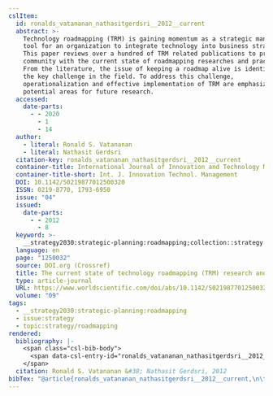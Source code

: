 ```yaml
---
cslItem:
  id: ronalds_vatananan_nathasitgerdsri__2012__current
  abstract: >-
    Technology roadmapping (TRM) is gaining momentum as a strategic management
    tool for an organization to integrate technology into business strategy.
    This paper reviews over a hundred of TRM related publications to provide the
    community with the current state of roadmapping researches and practices.
    From the literature, the issue of keeping a roadmap alive is identified as
    the key challenge in the field. To address this challenge,
    operationalization and effective implementation of TRM are emphasized as
    potential areas for future research.
  accessed:
    date-parts:
      - - 2020
        - 1
        - 14
  author:
    - literal: Ronald S. Vatananan
    - literal: Nathasit Gerdsri
  citation-key: ronalds_vatananan_nathasitgerdsri__2012__current
  container-title: International Journal of Innovation and Technology Management
  container-title-short: Int. J. Innovation Technol. Management
  DOI: 10.1142/S0219877012500320
  ISSN: 0219-8770, 1793-6950
  issue: "04"
  issued:
    date-parts:
      - - 2012
        - 8
  keyword: >-
    __strategy2030:strategic-planning:roadmapping;collection::strategy::roadmapping
  language: en
  page: "1250032"
  source: DOI.org (Crossref)
  title: The current state of technology roadmapping (TRM) research and practice
  type: article-journal
  URL: https://www.worldscientific.com/doi/abs/10.1142/S0219877012500320
  volume: "09"
tags:
  - __strategy2030:strategic-planning:roadmapping
  - issue:strategy
  - topic:strategy/roadmapping
rendered:
  bibliography: |-
    <span class="csl-bib-body">
      <span data-csl-entry-id="ronalds_vatananan_nathasitgerdsri__2012__current" class="csl-entry">Ronald S. Vatananan &#38; Nathasit Gerdsri. 2012. The current state of technology roadmapping (TRM) research and practice. <i>International Journal of Innovation and Technology Management</i>, <i>09</i>(04), 1250032. <a href='https://doi.org/10.1142/S0219877012500320'>https://doi.org/10.1142/S0219877012500320</a></span>
    </span>
  citation: Ronald S. Vatananan &#38; Nathasit Gerdsri, 2012
bibTex: "@article{ronalds_vatananan_nathasitgerdsri__2012__current,\n\tnote = {[Online; accessed 2020-01-14]},\n\tauthor = {{Ronald S. Vatananan} and {Nathasit Gerdsri}},\n\tjournal = {International Journal of Innovation and Technology Management},\n\tnumber = {04},\n\tyear = {2012},\n\tmonth = {8},\n\tpages = {1250032},\n\ttitle = {The current state of technology roadmapping ({TRM}) research and practice},\n\thowpublished = {https://www.worldscientific.com/doi/abs/10.1142/S0219877012500320},\n\tvolume = {09},\n}\n\n"
---
```


